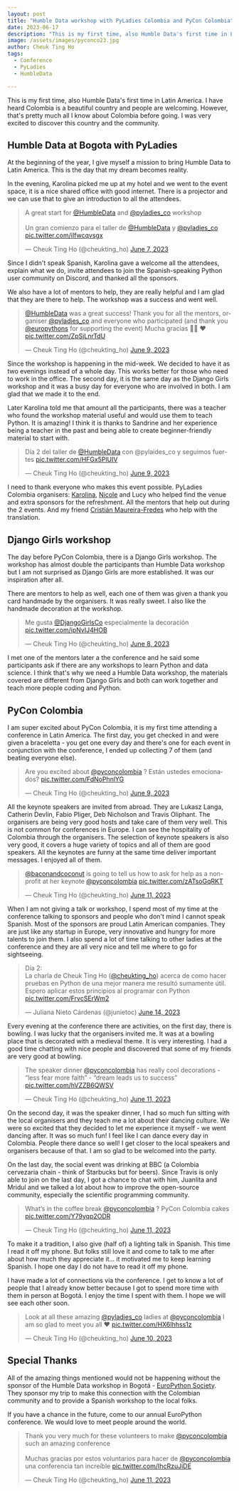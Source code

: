 ```yaml
---
layout: post
title: "Humble Data workshop with PyLadies Colombia and PyCon Colombia"
date: 2023-06-17
description: "This is my first time, also Humble Data's first time in Latin America. I have heard Colombia is a beautiful country and people are welcoming. However, that's pretty much all I know about Colombia before going. I was very excited to discover this country and the community."
image: /assets/images/pyconco23.jpg
author: Cheuk Ting Ho
tags:
  - Conference
  - PyLadies
  - HumbleData

---
```


This is my first time, also Humble Data's first time in Latin America. I have heard Colombia is a beautiful country and people are welcoming. However, that's pretty much all I know about Colombia before going. I was very excited to discover this country and the community.

## Humble Data at Bogota with PyLadies

At the beginning of the year, I give myself a mission to bring Humble Data to Latin America. This is the day that my dream becomes reality.

In the evening, Karolina picked me up at my hotel and we went to the event space, it is a nice shared office with good internet. There is a projector and we can use that to give an introduction to all the attendees.

<blockquote class="twitter-tweet"><p lang="en" dir="ltr">A great start for <a href="https://twitter.com/HumbleData?ref_src=twsrc%5Etfw">@HumbleData</a> and <a href="https://twitter.com/pyladies_co?ref_src=twsrc%5Etfw">@pyladies_co</a> workshop <br><br>Un gran comienzo para el taller de <a href="https://twitter.com/HumbleData?ref_src=twsrc%5Etfw">@HumbleData</a> y <a href="https://twitter.com/pyladies_co?ref_src=twsrc%5Etfw">@pyladies_co</a> <a href="https://t.co/iIfwcqvsgx">pic.twitter.com/iIfwcqvsgx</a></p>&mdash; Cheuk Ting Ho (@cheukting_ho) <a href="https://twitter.com/cheukting_ho/status/1666588003500695552?ref_src=twsrc%5Etfw">June 7, 2023</a></blockquote> <script async src="https://platform.twitter.com/widgets.js" charset="utf-8"></script>

Since I didn't speak Spanish, Karolina gave a welcome all the attendees, explain what we do, invite attendees to join the Spanish-speaking Python user community on Discord, and thanked all the sponsors.

We also have a lot of mentors to help, they are really helpful and I am glad that they are there to help. The workshop was a success and went well.

<blockquote class="twitter-tweet"><p lang="en" dir="ltr"><a href="https://twitter.com/HumbleData?ref_src=twsrc%5Etfw">@HumbleData</a> was a great success! Thank you for all the mentors, organiser <a href="https://twitter.com/pyladies_co?ref_src=twsrc%5Etfw">@pyladies_co</a> and everyone who participated (and thank you <a href="https://twitter.com/europythons?ref_src=twsrc%5Etfw">@europythons</a> for supporting the event) Mucha gracias 🙏🏻 ❤️ <a href="https://t.co/ZpSjLnrTdU">pic.twitter.com/ZpSjLnrTdU</a></p>&mdash; Cheuk Ting Ho (@cheukting_ho) <a href="https://twitter.com/cheukting_ho/status/1667144341364547585?ref_src=twsrc%5Etfw">June 9, 2023</a></blockquote> <script async src="https://platform.twitter.com/widgets.js" charset="utf-8"></script>

Since the workshop is happening in the mid-week. We decided to have it as two evenings instead of a whole day. This works better for those who need to work in the office. The second day, it is the same day as the Django Girls workshop and it was a busy day for everyone who are involved in both. I am glad that we made it to the end.

Later Karolina told me that amount all the participants, there was a teacher who found the workshop material useful and would use them to teach Python. It is amazing! I think it is thanks to Sandrine and her experience being a teacher in the past and being able to create beginner-friendly material to start with.

<blockquote class="twitter-tweet"><p lang="es" dir="ltr">Día 2 del taller de <a href="https://twitter.com/HumbleData?ref_src=twsrc%5Etfw">@HumbleData</a> con @pylaides_co y seguimos fuertes <a href="https://t.co/HFGx5PlUIV">pic.twitter.com/HFGx5PlUIV</a></p>&mdash; Cheuk Ting Ho (@cheukting_ho) <a href="https://twitter.com/cheukting_ho/status/1666958833648914436?ref_src=twsrc%5Etfw">June 9, 2023</a></blockquote> <script async src="https://platform.twitter.com/widgets.js" charset="utf-8"></script>

I need to thank everyone who makes this event possible. PyLadies Colombia organisers: [Karolina](https://twitter.com/karobotco), [Nicole](https://twitter.com/nicolefrale) and Lucy who helped find the venue and extra sponsors for the refreshment. All the mentors that help out during the 2 events. And my friend [Cristián Maureira-Fredes](https://maureira.xyz/) who help with the translation.

## Django Girls workshop

The day before PyCon Colombia, there is a Django Girls workshop. The workshop has almost double the participants than Humble Data workshop but I am not surprised as Django Girls are more established. It was our inspiration after all.

There are mentors to help as well, each one of them was given a thank you card handmade by the organisers. It was really sweet. I also like the handmade decoration at the workshop.

<blockquote class="twitter-tweet"><p lang="es" dir="ltr">Me gusta <a href="https://twitter.com/DjangoGirlsCo?ref_src=twsrc%5Etfw">@DjangoGirlsCo</a> especialmente la decoración <a href="https://t.co/ipNvIJ4HOB">pic.twitter.com/ipNvIJ4HOB</a></p>&mdash; Cheuk Ting Ho (@cheukting_ho) <a href="https://twitter.com/cheukting_ho/status/1666932377011060742?ref_src=twsrc%5Etfw">June 8, 2023</a></blockquote> <script async src="https://platform.twitter.com/widgets.js" charset="utf-8"></script>

I met one of the mentors later a the conference and he said some participants ask if there are any workshops to learn Python and data science. I think that's why we need a Humble Data workshop, the materials covered are different from Django Girls and both can work together and teach more people coding and Python.

## PyCon Colombia

I am super excited about PyCon Colombia, it is my first time attending a conference in Latin America. The first day, you get checked in and were given a braceletta - you get one every day and there's one for each event in conjunction with the conference, I ended up collecting 7 of them (and beating everyone else).

<blockquote class="twitter-tweet"><p lang="es" dir="ltr">Are you excited about <a href="https://twitter.com/pyconcolombia?ref_src=twsrc%5Etfw">@pyconcolombia</a> ? Están ustedes emocionados? <a href="https://t.co/FdNoPhnlYG">pic.twitter.com/FdNoPhnlYG</a></p>&mdash; Cheuk Ting Ho (@cheukting_ho) <a href="https://twitter.com/cheukting_ho/status/1667157455313174528?ref_src=twsrc%5Etfw">June 9, 2023</a></blockquote> <script async src="https://platform.twitter.com/widgets.js" charset="utf-8"></script>

All the keynote speakers are invited from abroad. They are Lukasz Langa, Catherin Devlin, Fabio Pliger, Deb Nicholson and Travis Oliphant. The organisers are being very good hosts and take care of them very well. This is not common for conferences in Europe. I can see the hospitality of Colombia through the organisers. The selection of keynote speakers is also very good, it covers a huge variety of topics and all of them are good speakers. All the keynotes are funny at the same time deliver important messages. I enjoyed all of them.

<blockquote class="twitter-tweet"><p lang="en" dir="ltr"><a href="https://twitter.com/baconandcoconut?ref_src=twsrc%5Etfw">@baconandcoconut</a> is going to tell us how to ask for help as a non-profit at her keynote <a href="https://twitter.com/pyconcolombia?ref_src=twsrc%5Etfw">@pyconcolombia</a> <a href="https://t.co/zATsoGqRKT">pic.twitter.com/zATsoGqRKT</a></p>&mdash; Cheuk Ting Ho (@cheukting_ho) <a href="https://twitter.com/cheukting_ho/status/1668002933693112324?ref_src=twsrc%5Etfw">June 11, 2023</a></blockquote> <script async src="https://platform.twitter.com/widgets.js" charset="utf-8"></script>

When I am not giving a talk or workshop, I spend most of my time at the conference talking to sponsors and people who don't mind I cannot speak Spanish. Most of the sponsors are proud Latin American companies. They are just like any startup in Europe, very innovative and hungry for more talents to join them. I also spend a lot of time talking to other ladies at the conference and they are all very nice and tell me where to go for sightseeing.

<blockquote class="twitter-tweet" data-conversation="none"><p lang="es" dir="ltr">Día 2:<br>La charla de Cheuk Ting Ho (<a href="https://twitter.com/cheukting_ho?ref_src=twsrc%5Etfw">@cheukting_ho</a>) acerca de como hacer pruebas en Python de una mejor manera me resultó sumamente útil. Espero aplicar estos principios al programar con Python <a href="https://t.co/FrvcSErWm2">pic.twitter.com/FrvcSErWm2</a></p>&mdash; Juliana Nieto Cárdenas (@junietoc) <a href="https://twitter.com/junietoc/status/1668823721505693707?ref_src=twsrc%5Etfw">June 14, 2023</a></blockquote> <script async src="https://platform.twitter.com/widgets.js" charset="utf-8"></script>

Every evening at the conference there are activities, on the first day, there is bowling. I was lucky that the organisers invited me. It was at a bowling place that is decorated with a medieval theme. It is very interesting. I had a good time chatting with nice people and discovered that some of my friends are very good at bowling.

<blockquote class="twitter-tweet"><p lang="en" dir="ltr">The speaker dinner <a href="https://twitter.com/pyconcolombia?ref_src=twsrc%5Etfw">@pyconcolombia</a> has really cool decorations - “less fear more faith” - “dream leads us to success” <a href="https://t.co/hVZZB6QWSV">pic.twitter.com/hVZZB6QWSV</a></p>&mdash; Cheuk Ting Ho (@cheukting_ho) <a href="https://twitter.com/cheukting_ho/status/1667687918616432640?ref_src=twsrc%5Etfw">June 11, 2023</a></blockquote> <script async src="https://platform.twitter.com/widgets.js" charset="utf-8"></script>

On the second day, it was the speaker dinner, I had so much fun sitting with the local organisers and they teach me a lot about their dancing culture. We were so excited that they decided to let me experience it myself - we went dancing after. It was so much fun! I feel like I can dance every day in Colombia. People there dance so well! I get closer to the local speakers and organisers because of that. I am so glad to be welcomed into the party.

On the last day, the social event was drinking at BBC (a Colombia cervezaria chain - think of Starbucks but for beers). Since Travis is only able to join on the last day, I got a chance to chat with him, Juanlita and Mridul and we talked a lot about how to improve the open-source community, especially the scientific programming community.

<blockquote class="twitter-tweet"><p lang="en" dir="ltr">What’s in the coffee break <a href="https://twitter.com/pyconcolombia?ref_src=twsrc%5Etfw">@pyconcolombia</a> ? PyCon Colombia cakes <a href="https://t.co/Y79yqp2ODR">pic.twitter.com/Y79yqp2ODR</a></p>&mdash; Cheuk Ting Ho (@cheukting_ho) <a href="https://twitter.com/cheukting_ho/status/1667992748627042308?ref_src=twsrc%5Etfw">June 11, 2023</a></blockquote> <script async src="https://platform.twitter.com/widgets.js" charset="utf-8"></script>

To make it a tradition, I also give (half of) a lighting talk in Spanish. This time I read it off my phone. But folks still love it and come to talk to me after about how much they appreciate it... it motivated me to keep learning Spanish. I hope one day I do not have to read it off my phone.

I have made a lot of connections via the conference. I get to know a lot of people that I already know better because I got to spend more time with them in person at Bogotá. I enjoy the time I spent with them. I hope we will see each other soon.

<blockquote class="twitter-tweet"><p lang="en" dir="ltr">Look at all these amazing <a href="https://twitter.com/pyladies_co?ref_src=twsrc%5Etfw">@pyladies_co</a> ladies at <a href="https://twitter.com/pyconcolombia?ref_src=twsrc%5Etfw">@pyconcolombia</a> I am so glad to meet you all ❤️ <a href="https://t.co/HX6Ihhss1z">pic.twitter.com/HX6Ihhss1z</a></p>&mdash; Cheuk Ting Ho (@cheukting_ho) <a href="https://twitter.com/cheukting_ho/status/1667645573921484801?ref_src=twsrc%5Etfw">June 10, 2023</a></blockquote> <script async src="https://platform.twitter.com/widgets.js" charset="utf-8"></script>

## Special Thanks

All of the amazing things mentioned would not be happening without the sponsor of the Humble Data workshop in Bogotá - [EuroPython Society](https://www.europython-society.org/). They sponsor my trip to make this connection with the Colombian community and to provide a Spanish workshop to the local folks.

If you have a chance in the future, come to our annual EuroPython conference. We would love to meet people around the world.

<blockquote class="twitter-tweet"><p lang="es" dir="ltr">Thank you very much for these volunteers to make <a href="https://twitter.com/pyconcolombia?ref_src=twsrc%5Etfw">@pyconcolombia</a> such an amazing conference <br><br>Muchas gracias por estos voluntarios para hacer de <a href="https://twitter.com/pyconcolombia?ref_src=twsrc%5Etfw">@pyconcolombia</a> una conferencia tan increíble <a href="https://t.co/IhcRzuJiDE">pic.twitter.com/IhcRzuJiDE</a></p>&mdash; Cheuk Ting Ho (@cheukting_ho) <a href="https://twitter.com/cheukting_ho/status/1668042977552265217?ref_src=twsrc%5Etfw">June 11, 2023</a></blockquote> <script async src="https://platform.twitter.com/widgets.js" charset="utf-8"></script>
